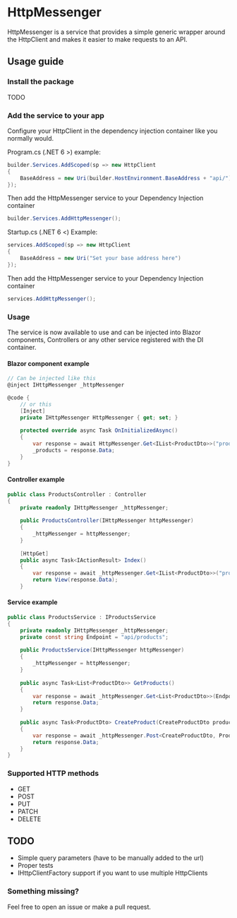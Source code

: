 # HttpMessenger

HttpMessenger is a service that provides a simple generic wrapper around the HttpClient and makes it easier to make requests to an API.

## Usage guide
### Install the package
TODO

### Add the service to your app
Configure your HttpClient in the dependency injection container like you normally would.

Program.cs (.NET 6 >) example:
```c#
builder.Services.AddScoped(sp => new HttpClient 
{ 
    BaseAddress = new Uri(builder.HostEnvironment.BaseAddress + "api/") 
});
```

Then add the HttpMessenger service to your Dependency Injection container
```c#
builder.Services.AddHttpMessenger();
```

Startup.cs (.NET 6 <) Example:
```c#
services.AddScoped(sp => new HttpClient 
{ 
    BaseAddress = new Uri("Set your base address here") 
});
```

Then add the HttpMessenger service to your Dependency Injection container
```c#
services.AddHttpMessenger();
```

### Usage

The service is now available to use and can be injected into Blazor components, Controllers or any other service registered with the DI container.

#### Blazor component example
```c#
// Can be injected like this
@inject IHttpMessenger _httpMessenger

@code {
    // or this
    [Inject]
    private IHttpMessenger HttpMessenger { get; set; }
    
    protected override async Task OnInitializedAsync()
    {
        var response = await HttpMessenger.Get<IList<ProductDto>>("products");
        _products = response.Data;
    }
}
```

#### Controller example
```c#
public class ProductsController : Controller
{
    private readonly IHttpMessenger _httpMessenger;
    
    public ProductsController(IHttpMessenger httpMessenger)
    {
        _httpMessenger = httpMessenger;
    }
    
    [HttpGet]
    public async Task<IActionResult> Index()
    {
        var response = await _httpMessenger.Get<IList<ProductDto>>("products");
        return View(response.Data);
    }
```

#### Service example
```c#
public class ProductsService : IProductsService
{
    private readonly IHttpMessenger _httpMessenger;
    private const string Endpoint = "api/products";
    
    public ProductsService(IHttpMessenger httpMessenger)
    {
        _httpMessenger = httpMessenger;
    }
    
    public async Task<List<ProductDto>> GetProducts()
    {
        var response = await _httpMessenger.Get<List<ProductDto>>(Endpoint);
        return response.Data;
    }
    
    public async Task<ProductDto> CreateProduct(CreateProductDto product)
    {
        var response = await _httpMessenger.Post<CreateProductDto, ProductDto>(Endpoint, product);
        return response.Data;
    }
}
```

### Supported HTTP methods
* GET
* POST
* PUT
* PATCH
* DELETE

## TODO
* Simple query parameters (have to be manually added to the url)
* Proper tests
* IHttpClientFactory support if you want to use multiple HttpClients

### Something missing?
Feel free to open an issue or make a pull request.